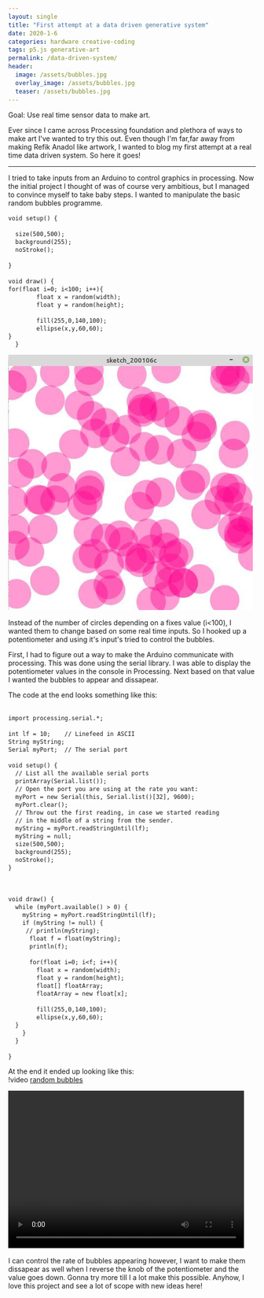 ```yaml
---
layout: single
title: "First attempt at a data driven generative system"
date: 2020-1-6
categories: hardware creative-coding
tags: p5.js generative-art
permalink: /data-driven-system/
header:
  image: /assets/bubbles.jpg
  overlay_image: /assets/bubbles.jpg 
  teaser: /assets/bubbles.jpg
---
```




Goal: Use real time sensor data to make art.

Ever since I came across Processing foundation and plethora of ways to make art I've wanted to try this out. Even though I'm far,far away from making Refik Anadol like artwork, I wanted to blog my first attempt at a real time data driven system. So here it goes!
<hr>

I tried to take inputs from an Arduino to control graphics in processing.  Now the initial project I thought of was of course very ambitious, but I managed to convince myself to take baby steps. I wanted to manipulate the basic random bubbles programme.

```
void setup() {
  
  size(500,500);
  background(255);
  noStroke();
  
}

void draw() {
for(float i=0; i<100; i++){
        float x = random(width);
        float y = random(height);

        fill(255,0,140,100);
        ellipse(x,y,60,60);
}
  }
```
![Random-bubbles](/assets/bubbles.jpg)

Instead of the number of circles depending on a fixes value (i<100), I wanted them to change based on some real time inputs. So I hooked up a potentiometer and using it's input's tried to  control the bubbles.

First, I had to figure out a way to make the Arduino communicate with processing. This was done using the serial library. I was able to display the potentiometer values in the console in Processing. Next based on that value I wanted the bubbles to appear and dissapear.

The code at the end looks something like this:

```
  
import processing.serial.*;

int lf = 10;    // Linefeed in ASCII
String myString;
Serial myPort;  // The serial port

void setup() {
  // List all the available serial ports
  printArray(Serial.list());
  // Open the port you are using at the rate you want:
  myPort = new Serial(this, Serial.list()[32], 9600);
  myPort.clear();
  // Throw out the first reading, in case we started reading 
  // in the middle of a string from the sender.
  myString = myPort.readStringUntil(lf);
  myString = null;
  size(500,500);
  background(255);
  noStroke();
}



void draw() {
  while (myPort.available() > 0) {
    myString = myPort.readStringUntil(lf);
    if (myString != null) {
     // println(myString);
      float f = float(myString);
      println(f); 
      
      for(float i=0; i<f; i++){
        float x = random(width);
        float y = random(height);
        float[] floatArray;
        floatArray = new float[x];

        fill(255,0,140,100);
        ellipse(x,y,60,60);
  }
    }
  }
  
}
```
At the end it ended up looking like this:<br>
!video [random bubbles](/assets/bubbles.mp4)

<video width="480" height="320" controls="controls">
  <source src="/assets/bubbles.mp4" type="video/mp4">
</video>

I can control the rate of bubbles appearing however, I want to make them dissapear as well when I reverse the knob of the potentiometer and the value goes down. Gonna try more till I a lot make this possible. Anyhow, I love this project and see a lot of scope with new ideas here!
